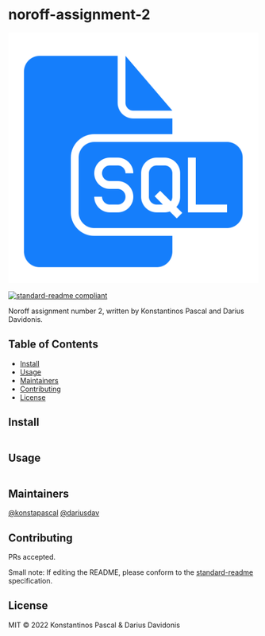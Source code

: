 # noroff-assignment-2

![banner](sql-logo.png)

[![standard-readme compliant](https://img.shields.io/badge/standard--readme-OK-green.svg?style=flat-square)](https://github.com/RichardLitt/standard-readme)

Noroff assignment number 2, written by Konstantinos Pascal and Darius Davidonis.

## Table of Contents

-  [Install](#install)
-  [Usage](#usage)
-  [Maintainers](#maintainers)
-  [Contributing](#contributing)
-  [License](#license)

## Install

```

```

## Usage

```

```

## Maintainers

[@konstapascal](https://github.com/konstapascal)
[@dariusdav](https://github.com/dariusdav)

## Contributing

PRs accepted.

Small note: If editing the README, please conform to the [standard-readme](https://github.com/RichardLitt/standard-readme) specification.

## License

MIT © 2022 Konstantinos Pascal &amp; Darius Davidonis
